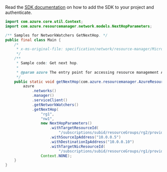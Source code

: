Read the [SDK documentation](https://github.com/Azure/azure-sdk-for-java/blob/azure-resourcemanager_2.10.0/sdk/resourcemanager/azure-resourcemanager/README.md) on how to add the SDK to your project and authenticate.

```java
import com.azure.core.util.Context;
import com.azure.resourcemanager.network.models.NextHopParameters;

/** Samples for NetworkWatchers GetNextHop. */
public final class Main {
    /*
     * x-ms-original-file: specification/network/resource-manager/Microsoft.Network/stable/2021-05-01/examples/NetworkWatcherNextHopGet.json
     */
    /**
     * Sample code: Get next hop.
     *
     * @param azure The entry point for accessing resource management APIs in Azure.
     */
    public static void getNextHop(com.azure.resourcemanager.AzureResourceManager azure) {
        azure
            .networks()
            .manager()
            .serviceClient()
            .getNetworkWatchers()
            .getNextHop(
                "rg1",
                "nw1",
                new NextHopParameters()
                    .withTargetResourceId(
                        "/subscriptions/subid/resourceGroups/rg2/providers/Microsoft.Compute/virtualMachines/vm1")
                    .withSourceIpAddress("10.0.0.5")
                    .withDestinationIpAddress("10.0.0.10")
                    .withTargetNicResourceId(
                        "/subscriptions/subid/resourceGroups/rg1/providers/Microsoft.Network/networkInterfaces/nic1"),
                Context.NONE);
    }
}
```
